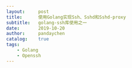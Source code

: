 ```yaml
---
layout:     post
title:      使用Golang实现Ssh、Sshd和Sshd-proxy
subtitle:   golang-ssh库使用之一
date:       2019-10-20
author:     pandaychen
catalog:    true
tags:
    - Golang
    - Openssh
---
```



